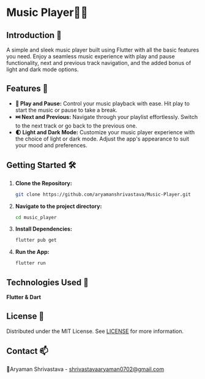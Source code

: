 # Music Player🎵📲

## Introduction 🚀
A simple and sleek music player built using Flutter with all the basic features you need. Enjoy a seamless music experience with play and pause functionality, next and previous track navigation, and the added bonus of light and dark mode options.

## Features 🎉
- **🎵 Play and Pause:** Control your music playback with ease. Hit play to start the music or pause to take a break.
- **⏭️ Next and Previous:** Navigate through your playlist effortlessly. Switch to the next track or go back to the previous one.
- **🌓 Light and Dark Mode:**  Customize your music player experience with the choice of light or dark mode. Adjust the app's appearance to suit your mood and preferences.

## Getting Started 🛠️

1. **Clone the Repository:**

   ```bash
   git clone https://github.com/aryamanshrivastava/Music-Player.git
   
2. **Navigate to the project directory:**

    ```bash
    cd music_player

3. **Install Dependencies:**
    ```bash
    flutter pub get

4. **Run the App:**
    ```bash
    flutter run

## Technologies Used 🧪

**Flutter & Dart**

## License 📜
Distributed under the MIT License. See [LICENSE](https://github.com/aryamanshrivastava/Music-Player/blob/main/LICENSE) for more information.

## Contact 📫
🎉Aryaman Shrivastava - shrivastavaaryaman0702@gmail.com
